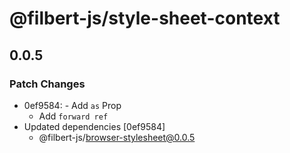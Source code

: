 # @filbert-js/style-sheet-context

## 0.0.5
### Patch Changes

- 0ef9584: - Add `as` Prop
  - Add `forward ref`
- Updated dependencies [0ef9584]
  - @filbert-js/browser-stylesheet@0.0.5
